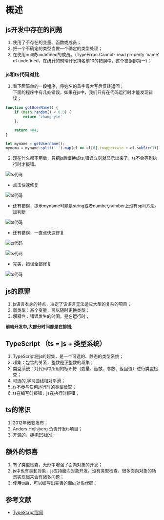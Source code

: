 # 概述

## js开发中存在的问题
1. 使用了不存在的变量、函数或成员；
2. 把一个不确定的类型当做一个确定的类型处理；
3. 在使用null或undefined的成员。（TypeError: Cannot- read property 'name' of undefined，在统计的前端开发排名前10的错误中，这个错误排第一)；

### js和ts代码对比
1. 看下面简单的一段程序，将姓名的首字母大写后反转返回；  
下面的程序中有几处错误，如果在js中，我们只有在代码运行时才能发现错误；  
```javascript
function getUserName() {
    if (Math.random() < 0.5) {
        return 'zhang yin'
    };

    return 404;
}

let myname = getUsername();
mynema = myname.split(' ').map(el => el[0].touppercase + el.subStr(1)).join(' ');
```
2. 现在什么都不用做，只把js后缀换成ts,错误立刻就显示出来了，ts不会等到执行时才报错。

![ts代码](http://m.qpic.cn/psb?/V10aWvPE1AvW77/o6a..JRLEJ1rk9y*PgWZp7w1E1asXN6TYxeMUoFxHa8!/b/dLYAAAAAAAAA&bo=vgV.AQAAAAARF.Q!&rf=viewer_4)

- 点击快速修复

![ts代码](http://m.qpic.cn/psb?/V10aWvPE1AvW77/qF34aLRoxjOOlgzvace4G4M6th5fGi8HUhIo0HjWtMw!/b/dLYAAAAAAAAA&bo=LAaqAQAAAAARF6E!&rf=viewer_4)

- 还有错误，提示myname可能是string或者number,number上没有split方法。加判断

![ts代码](http://m.qpic.cn/psb?/V10aWvPE1AvW77/7EiHU6iOxuBzU16jNjZJMNHloSjBFZLO4wOvmVk2XWE!/b/dL4AAAAAAAAA&bo=kgfiAQAAAAADN2Q!&rf=viewer_4)

- 还有错误，一直点快速修复

![ts代码](http://m.qpic.cn/psb?/V10aWvPE1AvW77/6kd7rsP3V*sL2ESwkAu0cA3f..mkv08gROEEDACl52s!/b/dLgAAAAAAAAA&bo=QAi.AQAAAAADN.U!&rf=viewer_4)

![ts代码](http://m.qpic.cn/psb?/V10aWvPE1AvW77/OXC.jan50hS1PWM*AxUApBd21Pr1kJIhEAFBIPSI534!/b/dL8AAAAAAAAA&bo=5AXQAQAAAAARFxA!&rf=viewer_4)

- 完美，错误全部修复

![ts代码](http://m.qpic.cn/psb?/V10aWvPE1AvW77/KuaIzAXwrkWgm0tUWJmn0WAFZu8PKeHT1l9tk1Qbf0U!/b/dD4BAAAAAAAA&bo=UAb2AQAAAAARF4E!&rf=viewer_4)


## js的原罪
1. js语言本身的特点，决定了该语言无法适应大型的复杂的项目；
2. 弱类型：某个变量，可以随时更换类型；
3. 解释性：错误发生的时间，是在运行时；

**前端开发中,大部分时间都是在排错;**

## TypeScript （ts = js + 类型系统）

1. TypeScript是js的超集，是一个可选的、静态的类型系统；  
2. 超集：包含的关系，整数是正整数的超集；
3. 类型系统：对代码中所用的标识符（变量、函数、参数、返回值）进行类型检查；
4. 可选的,学习曲线相对平滑；
5. ts不参与任何运行时的类型检查；
6. ts在编写时报错，js在执行时报错；

## ts的常识
1. 2012年微软发布；
2. Anders Hejlsberg 负责开发ts项目；
3. 开源的，拥抱ES标准;


## 额外的惊喜
1. 有了类型检查，无形中增强了面向对象的开发；
2. js中也有类和对象，js支持面向对象开发，没有类型检查，很多面向对象的场景实现起来会有诸多问题；
3. 使用ts后，可以编写出完善的面向对象代码；

## 参考文献
- [TypeScript官网](https://www.tslang.cn/docs/home.html)
